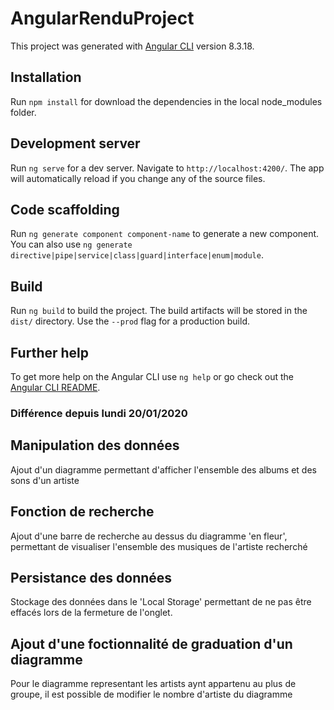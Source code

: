 # AngularRenduProject

This project was generated with [Angular CLI](https://github.com/angular/angular-cli) version 8.3.18.

## Installation

Run `npm install` for download the dependencies in the local node_modules folder.

## Development server

Run `ng serve` for a dev server. Navigate to `http://localhost:4200/`. The app will automatically reload if you change any of the source files.

## Code scaffolding

Run `ng generate component component-name` to generate a new component. You can also use `ng generate directive|pipe|service|class|guard|interface|enum|module`.

## Build

Run `ng build` to build the project. The build artifacts will be stored in the `dist/` directory. Use the `--prod` flag for a production build.

## Further help

To get more help on the Angular CLI use `ng help` or go check out the [Angular CLI README](https://github.com/angular/angular-cli/blob/master/README.md).

### Différence depuis lundi 20/01/2020

## Manipulation des données 

Ajout d'un diagramme permettant d'afficher l'ensemble des albums et des sons d'un artiste

## Fonction de recherche 

Ajout d'une barre de recherche au dessus du diagramme 'en fleur', permettant de visualiser l'ensemble des musiques de l'artiste recherché

## Persistance des données 

Stockage des données dans le 'Local Storage' permettant de ne pas être effacés lors de la fermeture de l'onglet. 

## Ajout d'une foctionnalité de graduation d'un diagramme

Pour le diagramme representant les artists aynt appartenu au plus de groupe, il est possible de modifier le nombre d'artiste du diagramme